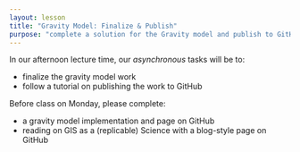 ```yaml
---
layout: lesson
title: "Gravity Model: Finalize & Publish"
purpose: "complete a solution for the Gravity model and publish to GitHub"
---
```


In our afternoon lecture time, our *asynchronous* tasks will be to:

- finalize the gravity model work
- follow a tutorial on publishing the work to GitHub

Before class on Monday, please complete:

- a gravity model implementation and page on GitHub
- reading on GIS as a (replicable) Science with a blog-style page on GitHub
